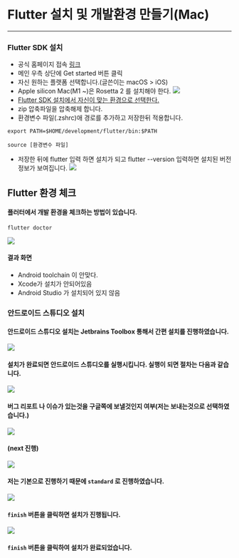 # Flutter 설치 및 개발환경 만들기(Mac)

<hr>

### Flutter SDK 설치

- 공식 홈페이지 접속 [링크](https://flutter.dev)
- 메인 우측 상단에 Get started 버튼 클릭
- 자신 원하는 플랫폼 선택합니다.(글쓴이는 macOS > iOS)
- Apple silicon Mac(M1 ~)은 Rosetta 2 를 설치해야 한다. 
![](./2/1.png)
- [Flutter SDK 설치에서 자신이 맞는 환경으로 선택한다.](https://docs.flutter.dev/get-started/install/macos/mobile-ios#install-the-flutter-sdk)
- zip 압축파일을 압축해제 합니다.
- 환경변수 파일(.zshrc)애 경로를 추가하고 저장한뒤 적용합니다.
~~~ shell
export PATH=$HOME/development/flutter/bin:$PATH

source [환경변수 파일]
~~~
- 저장한 뒤에 flutter 입력 하면 설치가 되고 flutter --version 입력하면 설치된 버전 정보가 보여집니다.
![](./2/2.png)

## Flutter 환경 체크

#### 플러터에서 개발 환경을 체크하는 방법이 있습니다.
~~~ shell
flutter doctor 
~~~
![](./2/3.png)
#### 결과 화면
- Android toolchain 이 안맞다.
- Xcode가 설치가 안되어있음
- Android Studio 가 설치되어 있지 않음

### 안드로이드 스튜디오 설치

#### 안드로이드 스튜디오 설치는 Jetbrains Toolbox 통해서 간편 설치를 진행하였습니다.
![](./2/4.png)
#### 설치가 완료되면 안드로이드 스튜디오를 실행시킵니다. 실행이 되면 절차는 다음과 같습니다.
![](./2/5.png)
#### 버그 리포트 나 이슈가 있는것을 구글쪽에 보낼것인지 여부(저는 보내는것으로 선택하였습니다.)
![](./2/6.png)
#### (next 진행)
![](./2/7.png)
#### 저는 기본으로 진행하기 때문에 `standard` 로 진행하였습니다.
![](./2/8.png)
#### `finish` 버튼을 클릭하면 설치가 진행됩니다. 
![](./2/9.png)
#### `finish` 버튼을 클릭하여 설치가 완료되었습니다. 
